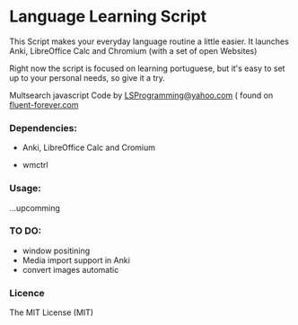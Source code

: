 # Language Learning Script

This Script makes your everyday language routine a little easier. It launches Anki, LibreOffice Calc and Chromium (with a set of open Websites)

Right now the script is focused on learning portuguese, but it's easy to set up to your personal needs, so give it a try.

Multsearch javascript Code by LSProgramming@yahoo.com ( found on [fluent-forever.com](fluent-forever.com/multi-search)

### Dependencies: 

* Anki, LibreOffice Calc and Cromium

* wmctrl

### Usage:

...upcomming

### TO DO:

* window positining
* Media import support in Anki
* convert images automatic

### Licence

The MIT License (MIT)

